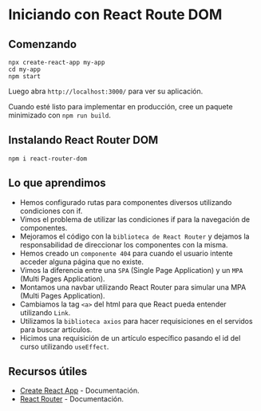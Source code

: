 # Iniciando con React Route DOM

## Comenzando

```
npx create-react-app my-app
cd my-app
npm start
```

Luego abra `http://localhost:3000/` para ver su aplicación.

Cuando esté listo para implementar en producción, cree un paquete minimizado con `npm run build`.

## Instalando React Router DOM

`npm i react-router-dom`

## Lo que aprendimos

- Hemos configurado rutas para componentes diversos utilizando condiciones con if.
- Vimos el problema de utilizar las condiciones if para la navegación de componentes.
- Mejoramos el código con la `biblioteca de React Router` y dejamos la responsabilidad de direccionar los componentes con la misma.
- Hemos creado un `componente 404` para cuando el usuario intente acceder alguna página que no existe.
- Vimos la diferencia entre una `SPA` (Single Page Application) y un `MPA` (Multi Pages Application).
- Montamos una navbar utilizando React Router para simular una MPA (Multi Pages Application).
- Cambiamos la tag `<a>` del html para que React pueda entender utilizando `Link`.
- Utilizamos la `biblioteca axios` para hacer requisiciones en el servidos para buscar artículos.
- Hicimos una requisición de un artículo específico pasando el id del curso utilizando `useEffect`.

## Recursos útiles

- [Create React App](https://create-react-app.dev) - Documentación.
- [React Router](https://reactrouter.com/en/main) - Documentación.